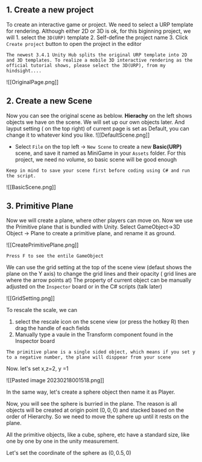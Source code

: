 ## 1. Create a new project
To create an interactive game or project. We need to select a URP template for rendering. Although either 2D or 3D is ok, for this biginning project, we will 1. select the  `3D(URP)` template 2. Self-define the project name 3. Click `Create project` button to open the project in the editor

``` ad-important
The newest 3.4.1 Unity Hub splits the original URP template into 2D and 3D templates. To realize a mobile 3D interactive rendering as the official tutorial shows, please select the 3D(URP), from my hindsight....
```

![[OriginalPage.png]]

## 2. Create a new Scene
Now you can see the original scene as beblow. **Hierachy** on the left shows objects we have on the scene. We will set up our own objects later. And layput setting ( on the top right) of current page is set as Default, you can change it to whatever kind you like.
![[DefaultScene.png]]
- Select `File` on the top left -> `New Scene` to create a new **Basic(URP)** scene, and save it named as MiniGame in your `Assets` folder. For this project, we need no volume, so basic scene will be good enough
``` ad-info
Keep in mind to save your scene first before coding using C# and run the script.
```


![[BasicScene.png]]

## 3. Primitive Plane
Now we will create a plane, where other players can move on. Now we use the Primitive plane that is bundled with Unity.
Select GameObject->3D Object -> Plane to create a primitive plane, and rename it as ground.

![[CreatePrimitivePlane.png]]

``` ad-info
Press F to see the entile GameObject
```
We can use the grid setting at the top of the scene view (defaut shows the plane on the Y axis) to change the grid lines and their opacity ( grid lines are where the arrow points at)
The property of current object can be manually adjusted on the `Inspector` board or in the C# scripts (talk later)

![[GridSetting.png]]

To rescale the scale, we can
1. select the rescale icon on the scene view (or press the hotkey R) then drag the handle of each fields
2. Manually type a vaule in the Transform component found in the Inspector board
``` ad-info
The primitive plane is a single sided object, which means if you set y to a negative number, the plane will disppear from your scene
```

Now. let's set x,z=2, y =1

![[Pasted image 20230218001518.png]]

In the same way, let's create a sphere object then name it as Player.

Now, you will see the sphere is burried in the plane. The reason is all objects will be created at origin point $(0,0,0)$ and stacked based on the order of Hierarchy. So we need to move the sphere up until it rests on the plane. 

All the primitive objects, like a cube, sphere, etc have a standard size, like one by one by one in the unity measurement.

Let's set the coordinate of the sphere as $(0,0.5,0)$

